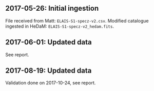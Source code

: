 ## 2017-05-26: Initial ingestion

File received from Matt: `ELAIS-S1-specz-v2.csv`.
Modified catalogue ingested in HeDaM: `ELAIS-S1-specz-v2_hedam.fits`.

## 2017-06-01: Updated data

See report.

## 2017-08-19: Updated data

Validation done on 2017-10-24, see report.
